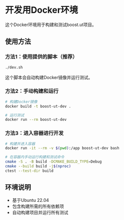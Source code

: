 # 开发用Docker环境

这个Docker环境用于构建和测试boost.ut项目。

## 使用方法

### 方法1：使用提供的脚本（推荐）
```bash
./dev.sh
```

这个脚本会自动构建Docker镜像并运行测试。

### 方法2：手动构建和运行
```bash
# 构建Docker镜像
docker build -t boost-ut-dev .

# 运行测试
docker run --rm boost-ut-dev
```

### 方法3：进入容器进行开发
```bash
# 构建并进入容器
docker run -it --rm -v $(pwd):/app boost-ut-dev bash

# 在容器内手动运行构建和测试命令
cmake -S . -B build -DCMAKE_BUILD_TYPE=Debug
cmake --build build -j$(nproc)
ctest --test-dir build
```

## 环境说明

- 基于Ubuntu 22.04
- 包含构建所需的所有依赖项
- 自动构建项目并运行所有测试